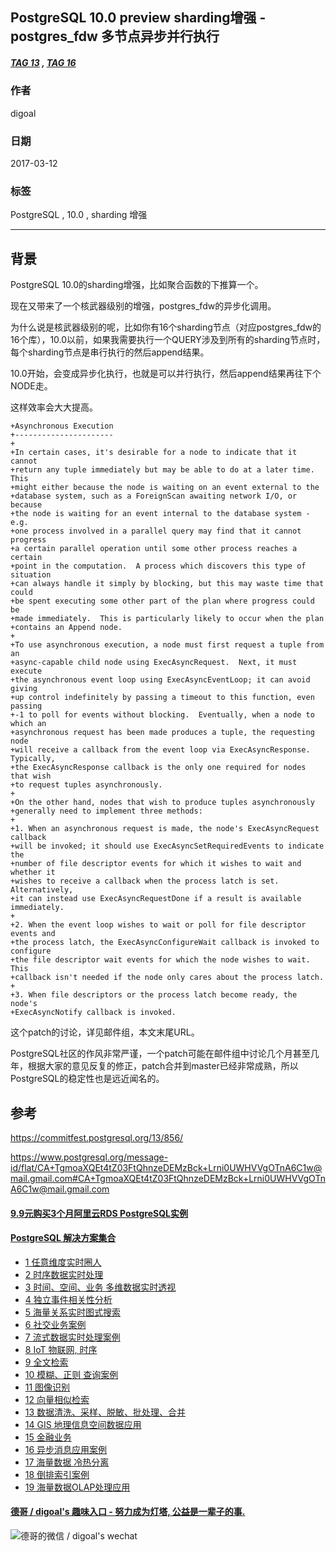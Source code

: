 ## PostgreSQL 10.0 preview sharding增强 - postgres_fdw 多节点异步并行执行  
##### [TAG 13](../class/13.md) , [TAG 16](../class/16.md)
                            
### 作者                                                                         
digoal                       
                              
### 日期                         
2017-03-12                        
                          
### 标签                       
PostgreSQL , 10.0 , sharding 增强  
                            
----                      
                               
## 背景                
PostgreSQL 10.0的sharding增强，比如聚合函数的下推算一个。  
  
现在又带来了一个核武器级别的增强，postgres_fdw的异步化调用。  
  
为什么说是核武器级别的呢，比如你有16个sharding节点（对应postgres_fdw的16个库），10.0以前，如果我需要执行一个QUERY涉及到所有的sharding节点时，每个sharding节点是串行执行的然后append结果。  
  
10.0开始，会变成异步化执行，也就是可以并行执行，然后append结果再往下个NODE走。  
  
这样效率会大大提高。  
  
```  
+Asynchronous Execution  
+----------------------  
+  
+In certain cases, it's desirable for a node to indicate that it cannot  
+return any tuple immediately but may be able to do at a later time.  This  
+might either because the node is waiting on an event external to the  
+database system, such as a ForeignScan awaiting network I/O, or because  
+the node is waiting for an event internal to the database system - e.g.  
+one process involved in a parallel query may find that it cannot progress  
+a certain parallel operation until some other process reaches a certain  
+point in the computation.  A process which discovers this type of situation  
+can always handle it simply by blocking, but this may waste time that could  
+be spent executing some other part of the plan where progress could be  
+made immediately.  This is particularly likely to occur when the plan  
+contains an Append node.  
+  
+To use asynchronous execution, a node must first request a tuple from an  
+async-capable child node using ExecAsyncRequest.  Next, it must execute  
+the asynchronous event loop using ExecAsyncEventLoop; it can avoid giving  
+up control indefinitely by passing a timeout to this function, even passing  
+-1 to poll for events without blocking.  Eventually, when a node to which an  
+asynchronous request has been made produces a tuple, the requesting node  
+will receive a callback from the event loop via ExecAsyncResponse. Typically,  
+the ExecAsyncResponse callback is the only one required for nodes that wish  
+to request tuples asynchronously.  
+  
+On the other hand, nodes that wish to produce tuples asynchronously  
+generally need to implement three methods:  
+  
+1. When an asynchronous request is made, the node's ExecAsyncRequest callback  
+will be invoked; it should use ExecAsyncSetRequiredEvents to indicate the  
+number of file descriptor events for which it wishes to wait and whether it  
+wishes to receive a callback when the process latch is set. Alternatively,  
+it can instead use ExecAsyncRequestDone if a result is available immediately.  
+  
+2. When the event loop wishes to wait or poll for file descriptor events and  
+the process latch, the ExecAsyncConfigureWait callback is invoked to configure  
+the file descriptor wait events for which the node wishes to wait.  This  
+callback isn't needed if the node only cares about the process latch.  
+  
+3. When file descriptors or the process latch become ready, the node's  
+ExecAsyncNotify callback is invoked.  
```  
  
这个patch的讨论，详见邮件组，本文末尾URL。  
  
PostgreSQL社区的作风非常严谨，一个patch可能在邮件组中讨论几个月甚至几年，根据大家的意见反复的修正，patch合并到master已经非常成熟，所以PostgreSQL的稳定性也是远近闻名的。  
  
## 参考  
https://commitfest.postgresql.org/13/856/  
  
https://www.postgresql.org/message-id/flat/CA+TgmoaXQEt4tZ03FtQhnzeDEMzBck+Lrni0UWHVVgOTnA6C1w@mail.gmail.com#CA+TgmoaXQEt4tZ03FtQhnzeDEMzBck+Lrni0UWHVVgOTnA6C1w@mail.gmail.com  
  
  
  
  
  
  
  
  
  
  
  
  
  
  
  
  
  
  
  
  
  
  
  
  
  
  
  
  
  
  
  
  
  
  
  
  
  
  
  
  
  
  
  
  
  
#### [9.9元购买3个月阿里云RDS PostgreSQL实例](https://www.aliyun.com/database/postgresqlactivity "57258f76c37864c6e6d23383d05714ea")
  
  
#### [PostgreSQL 解决方案集合](https://yq.aliyun.com/topic/118 "40cff096e9ed7122c512b35d8561d9c8")
- [1 任意维度实时圈人](https://yq.aliyun.com/topic/118 "40cff096e9ed7122c512b35d8561d9c8")
- [2 时序数据实时处理](https://yq.aliyun.com/topic/118 "40cff096e9ed7122c512b35d8561d9c8")
- [3 时间、空间、业务 多维数据实时透视](https://yq.aliyun.com/topic/118 "40cff096e9ed7122c512b35d8561d9c8")
- [4 独立事件相关性分析](https://yq.aliyun.com/topic/118 "40cff096e9ed7122c512b35d8561d9c8")
- [5 海量关系实时图式搜索](https://yq.aliyun.com/topic/118 "40cff096e9ed7122c512b35d8561d9c8")
- [6 社交业务案例](https://yq.aliyun.com/topic/118 "40cff096e9ed7122c512b35d8561d9c8")
- [7 流式数据实时处理案例](https://yq.aliyun.com/topic/118 "40cff096e9ed7122c512b35d8561d9c8")
- [8 IoT 物联网, 时序](https://yq.aliyun.com/topic/118 "40cff096e9ed7122c512b35d8561d9c8")
- [9 全文检索](https://yq.aliyun.com/topic/118 "40cff096e9ed7122c512b35d8561d9c8")
- [10 模糊、正则 查询案例](https://yq.aliyun.com/topic/118 "40cff096e9ed7122c512b35d8561d9c8")
- [11 图像识别](https://yq.aliyun.com/topic/118 "40cff096e9ed7122c512b35d8561d9c8")
- [12 向量相似检索](https://yq.aliyun.com/topic/118 "40cff096e9ed7122c512b35d8561d9c8")
- [13 数据清洗、采样、脱敏、批处理、合并](https://yq.aliyun.com/topic/118 "40cff096e9ed7122c512b35d8561d9c8")
- [14 GIS 地理信息空间数据应用](https://yq.aliyun.com/topic/118 "40cff096e9ed7122c512b35d8561d9c8")
- [15 金融业务](https://yq.aliyun.com/topic/118 "40cff096e9ed7122c512b35d8561d9c8")
- [16 异步消息应用案例](https://yq.aliyun.com/topic/118 "40cff096e9ed7122c512b35d8561d9c8")
- [17 海量数据 冷热分离](https://yq.aliyun.com/topic/118 "40cff096e9ed7122c512b35d8561d9c8")
- [18 倒排索引案例](https://yq.aliyun.com/topic/118 "40cff096e9ed7122c512b35d8561d9c8")
- [19 海量数据OLAP处理应用](https://yq.aliyun.com/topic/118 "40cff096e9ed7122c512b35d8561d9c8")
  
  
#### [德哥 / digoal's 趣味入口 - 努力成为灯塔, 公益是一辈子的事.](https://github.com/digoal/blog/blob/master/README.md "22709685feb7cab07d30f30387f0a9ae")
  
  
![德哥的微信 / digoal's wechat](../pic/digoal_weixin.jpg "f7ad92eeba24523fd47a6e1a0e691b59")
  
